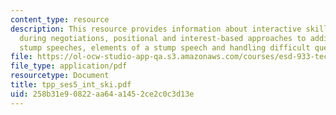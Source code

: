 ```yaml
---
content_type: resource
description: This resource provides information about interactive skills, communication
  during negotiations, positional and interest-based approaches to additional issues,
  stump speeches, elements of a stump speech and handling difficult questions.
file: https://ol-ocw-studio-app-qa.s3.amazonaws.com/courses/esd-933-technology-policy-negotiations-and-dispute-resolution-spring-2005/258b31e90822aa64a1452ce2c0c3d13e_tpp_ses5_int_ski.pdf
file_type: application/pdf
resourcetype: Document
title: tpp_ses5_int_ski.pdf
uid: 258b31e9-0822-aa64-a145-2ce2c0c3d13e
---
```

